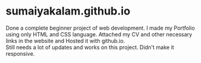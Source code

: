# sumaiyakalam.github.io

Done a complete beginner project of web development. I made my Portfolio using only HTML and CSS language. 
Attached my CV and other necessary links in the website  and Hosted it with github.io.  
Still needs a lot of updates and works on this project. Didn't make it responsive. 
